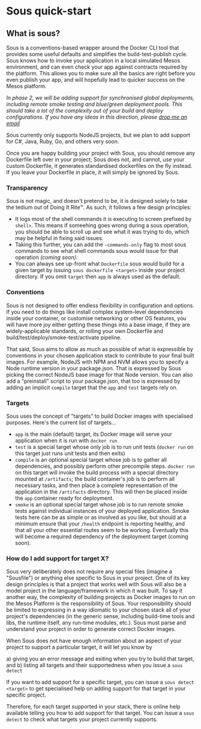 # Sous quick-start

## What is sous?

Sous is a conventions-based wrapper around the Docker CLI tool that provides some useful defaults and simplifies the build-test-publish cycle. Sous knows how to invoke your application in a local simulated Mesos environment, and can even check your app against contracts required by the platform. This allows you to make sure all the basics are right before you even publish your app, and will hopefully lead to quicker success on the Mesos platform.

_In phase 2, we will be adding support for synchronised global deployments, including remote smoke testing and blue/green deployment pools. This should take a lot of the complexity out of your build and deploy configurations. If you have any ideas in this direction, please [drop me an email](mailto:ssalisbury@opentable.com)_

Sous currently only supports NodeJS projects, but we plan to add support for C#, Java, Ruby, Go, and others very soon.

Once you are happy building your project with Sous, you should remove any Dockerfile left over in your project; Sous does not, and cannot, use your custom Dockerfile, it generates standardised dockerfiles on the fly instead. If you leave your Dockerfile in place, it will simply be ignored by Sous.

### Transparency

Sous is not magic, and doesn't pretend to be, it is designed solely to take the tedium out of Doing It Rite™. As such, it follows a few design principles:

- It logs most of the shell commands it is executing to screen prefixed by `shell>`. This means if someehing goes wrong during a sous operation, you should be able to scroll up and see what it was trying to do, which may be helpful in fixing said issues.
- Taking this further, you can add the `-commands-only` flag to most sous commands to see what shell commands sous would issue for that operation _(coming soon)._
- You can always see up-front what `Dockerfile` sous would build for a given target by issuing `sous dockerfile <target>` inside your project directory. If you omit `target` then `app` is always used as the default.

### Conventions

Sous is not designed to offer endless flexibility in configuration and options. If you need to do things like install complex system-level dependencies inside your container, or customise networking or other OS features, you will have more joy either getting these things into a base image, if they are widely-applicable standards, or rolling your own Dockerfile and build/test/deploy/smoke-test/activate pipeline.

That said, Sous aims to allow as much as possible of what is expressible by conventions in your chosen application stack to contribute to your final built images. For example, NodeJS with NPM and NVM allows you to specify a Node runtime version in your package.json. That is expressed by Sous picking the correct NodeJS base image for that Node version. You can also add a "preinstall" script to your package.json, that too is expressed by adding an implicit `compile` target that the `app` and `test` targets rely on.

### Targets

Sous uses the concept of "targets" to build Docker images with specialised purposes. Here's the current list of targets...

- `app` is the main (default) target, its Docker image will serve your application when it is run with `docker run`
- `test` is a special target whose only job is to run unit tests (`docker run` on this target just runs unit tests and then exits)
- `compile` is an optional special target whose job is to gather all dependencies, and possibly perform other precompile steps. `docker run` on this target will invoke the build process with a special directory mounted at `/artifacts`; the build container's job is to perform all necessary tasks, and then place a complete representation of the application in the `/artifacts` directory. This will then be placed inside the `app` container ready for deployment.
- `smoke` is an optional special target whose job is to run remote smoke tests against individual instances of your deployed application. Smoke tests here can be as simple or as involved as you like, but should at a minimum ensure that your `/health` endpoint is reporting healthy, and that all your other essential routes seem to be working. Eventually this will become a required dependency of the deployment target (coming soon).

### How do I add support for target X?

Sous very deliberately does not require any special files (imagine a "Sousfile") or anything else specific to Sous in your project. One of its key design principles is that a project that works well with Sous will also be a model project in the language/framework in which it was built. To say it another way, the complexity of building projects as Docker images to run on the Mesos Platform is the responsibility of Sous. Your responsibility should be limited to expressing in a way idiomatic to your chosen stack all of your project's dependencies (in the generic sense, including build-time tools and libs, the runtime itself, any run-time modules, etc.). Sous must parse and understand your project in order to generate correct Docker images.

When Sous does not have enough information about an aspect of your project to support a particular target, it will let you know by

a) giving you an error message and exiting when you try to build that target, and
b) listing all targets and their supportedness when you issue a `sous detect`

If you want to add support for a specific target, you can issue a `sous detect <target>` to get specialised help on adding support for that target in your specific project.

Therefore, for each target supported in your stack, there is online help available telling you how to add support for that target. You can issue a `sous detect` to check what targets your project currently supports.


